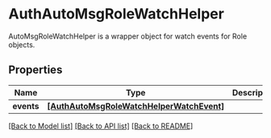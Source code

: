 # AuthAutoMsgRoleWatchHelper

AutoMsgRoleWatchHelper is a wrapper object for watch events for Role objects.
## Properties
Name | Type | Description | Notes
------------ | ------------- | ------------- | -------------
**events** | [**[AuthAutoMsgRoleWatchHelperWatchEvent]**](AuthAutoMsgRoleWatchHelperWatchEvent.md) |  | [optional] 

[[Back to Model list]](../README.md#documentation-for-models) [[Back to API list]](../README.md#documentation-for-api-endpoints) [[Back to README]](../README.md)


